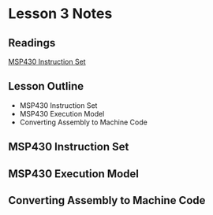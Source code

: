 # Lesson 3 Notes

## Readings
[MSP430 Instruction Set](http://mspgcc.sourceforge.net/manual/x223.html)

## Lesson Outline
- MSP430 Instruction Set
- MSP430 Execution Model
- Converting Assembly to Machine Code

## MSP430 Instruction Set

## MSP430 Execution Model

## Converting Assembly to Machine Code

